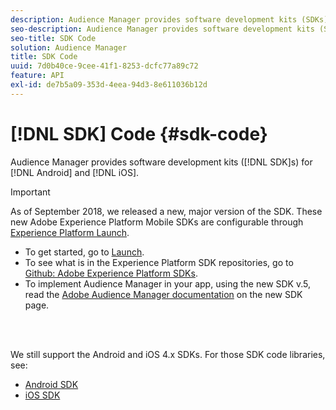 ```yaml
---
description: Audience Manager provides software development kits (SDKs) for Android and iOS.
seo-description: Audience Manager provides software development kits (SDKs) for Android and iOS.
seo-title: SDK Code
solution: Audience Manager
title: SDK Code
uuid: 7d0b40ce-9cee-41f1-8253-dcfc77a89c72
feature: API
exl-id: de7b5a09-353d-4eea-94d3-8e611036b12d
---
```

# [!DNL SDK] Code {#sdk-code}

Audience Manager provides software development kits ([!DNL SDK]s) for [!DNL Android] and [!DNL iOS].

>[!IMPORTANT]
>
>As of September 2018, we released a new, major version of the SDK. These new Adobe Experience Platform Mobile SDKs are configurable through [Experience Platform Launch](https://www.adobe.com/experience-platform/launch.html).

* To get started, go to [Launch](https://launch.adobe.com/).
* To see what is in the Experience Platform SDK repositories, go to [Github: Adobe Experience Platform SDKs](https://github.com/Adobe-Marketing-Cloud/acp-sdks).
* To implement Audience Manager in your app, using the new SDK v.5, read the [Adobe Audience Manager documentation](https://aep-sdks.gitbook.io/docs/using-mobile-extensions/adobe-audience-manager) on the new SDK page.

<br>&nbsp;

We still support the Android and iOS 4.x SDKs. For those SDK code libraries, see:

* [Android SDK](https://experienceleague.adobe.com/docs/mobile-services/android/overview.html)
* [iOS SDK](https://experienceleague.adobe.com/docs/mobile-services/ios/overview.html)
